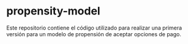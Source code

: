 # propensity-model
Este repositorio contiene el código utilizado para realizar una primera versión para un modelo de propensión de aceptar opciones de pago. 
